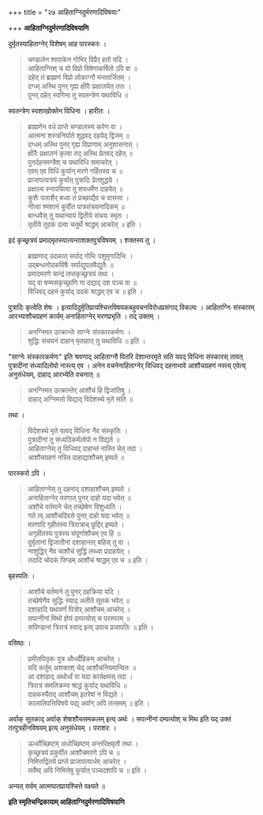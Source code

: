 +++
title = "२७ आहिताग्निदुर्मरणादिविषयाः"

+++
**आहिताग्निदुर्मरणादिविषयाणि**

दुर्मृतस्याहिताग्नेर् विशेषम् आह पारस्करः । 

> चण्डालेन श्वपाकेन गोभिर् विप्रैर् हतो यदि ।  
> आहिताग्निश् च यो विप्रो विषेणाकर्षितो ऽपि वा ॥  
> दहेत् तं ब्राह्मणं विप्रो लोकाग्नौ मन्तवर्जितम् ।  
> दग्ध्म् अस्थि पुनर् गृह्य क्षीरैः प्रक्षालयेत् ततः ।  
> पुनर् दहेत् स्वगिना तु स्वतन्त्रेण यथाविधि ॥

स्वतन्त्रेण स्वशाखोक्तेन विधिना । हारीतः ।

> ब्राह्मणेन वधे प्राप्ते चण्डालस्य करेण वा ।  
> आत्मना शस्त्रनिर्घाते शूद्रवद् दहयेद् द्विजम् ॥  
> दग्धम् अस्थि पुनर् गृह्य विप्राणाम् अनुशासनात् ।  
> क्षीरैः प्रक्षालनं कृत्वा तद् अस्थि प्रेतवद् दहेत् ॥  
> पुनर्दहनमन्त्रैश् च यथाविधि समाचरेत् ।  
> एवम् एव विधिं कुर्यान् मरणे गर्हितस्य च ॥  
> प्राजापत्यत्रयं कुर्यात् पुत्रादिः प्रेतशुद्धये ।  
> प्रक्षाल्य स्नापयित्वा तु शवधर्मेण दाहयेत् ॥  
> कुशैः पलाशैर् बध्वा तं प्रच्छाद्यैव च वाससा ।  
> नीत्वा श्मशानं कुर्वीत पात्रसंचयनादिकम् ॥  
> बान्धवैस् तु यथान्यायं द्वितीये संचयः स्मृतः ।  
> तृतीये तूदकं दत्वा चतुर्थे श्राद्धम् आचरेत् ॥ इति ।

इदं कृच्छ्रत्रयं प्रमादमृतस्यात्यन्ताशक्तपुत्रविषयम् । शक्तस्य तु ।

> ब्राह्मणाद् उदकात् सर्पाद् गोभिः पशुमृगादिभिः ।  
> उद्बन्धनोदकविषैः सर्पाद्युपलवैद्युतैः ॥  
> प्रमादमरणे चान्द्रं तप्तकृच्छ्रत्रयं तथा ।  
> यद् वा षण्मसकृच्छ्राणि गा दद्याद् दश पञ्च वा ॥  
> विधिवद् दहनं कुर्याद् उदकं श्राद्धम् एव च ॥ इति ।

पुत्रादिः कृत्वेति शेषः । इत्यादिदुर्मृतिप्रायश्चित्तविषयकबहुवचनविरोधप्रसंगाद् विकल्पः । आहिताग्निः संस्कारम् आरभ्याशौचग्रहणं कार्यम् अनाहिताग्नेर् मरणप्रभृति । तद् उक्तम् ।

> अनग्निमत उत्क्रान्तेः साग्नेः संस्कारकर्मणः ।  
> शुद्धिः संचयनं दाहान् मृताहात् तु यथाविधि ॥ इति ।

"साग्नेः संस्कारकर्मणः" इति श्रवणाद् आहिताग्नौ पितरि देशान्तरमृते सति यवद् विधिना संस्कारस् तावत् पुत्रादीनां संध्यादिलोपो नास्त्य् एव । अनेन वचनेनाहिताग्नेर् विधिवद् दहनाभावे आशौचग्रहणं नस्त्य् एवेत्य् अनुसंधेयम्, दाहाद् आरभ्येति वचनात् ॥

> अनग्निमत उत्क्रान्तेर् आशौचं हि द्विजातिषु ।  
> दाहाद् अग्निमतो विद्याद् विदेशस्थे मृते सति ॥

तथा ।

> विदेशस्थे मृते यावद् विधिना नैव संस्कृतिः ।  
> पुत्रादीनां तु संध्यदिकर्मलोपो न विद्यते ॥  
> आहिताग्नेस् तु विधिवद् दाहान्तं नास्ति चेत् तदा ।  
> आशौचग्रहणं नस्ति दाहाद्याशौचम् इष्यते ॥

पारस्करो ऽपि ।

> आहिताग्नेस् तु दहनाद् दशाहाशौचम् इष्यते ।  
> अनाहिताग्नेर् मरणात् पुनर् दाहो यदा भवेत् ॥  
> अशौचे वर्तमाने चेत् तच्छेषेण विशुध्यति ।  
> गते त्व् आशौचदिवसे पुनर् दाहो यदा भवेत् ॥  
> मरणादि गृहीतस्य त्रिरात्राच् छुद्दिर् इष्यते ।  
> अगृहीतस्य पुत्रस्य संपूर्णाशौचम् एव हि ॥  
> दुर्मृतानां द्विजातीनां दशाहान्तर् बहिस् तु वा ।  
> नाशुद्धिर् नैव चाशौचं सुद्धिं लब्ध्वा प्रदाहयेत् ।  
> तदादि चोदकं पिण्डम् आशौचं श्राद्धम् एव च ॥ इति ।

बृहस्पतिः ।

> आशौचे वर्तमाने तु पुनर् दहक्रिया यदि ।  
> तच्छेषेणैव सुद्धिः स्याद् अतीते सूतकं भवेत् ॥  
> दशाहादि यथावर्णं पित्रोर् आशौचम् आचरेत् ।  
> सपत्नीनां मिथो ज्ञेयं दम्पत्योस् च परस्परम् ॥  
> सपिण्डानां त्रिरात्रं स्याद् इत्य् उवाच प्रजापतिः ॥ इति ।

वसिष्ठः ।

> प्रमीतपितृकः पुत्र और्ध्व्दैहिकम् आचरेत् ।  
> यदि कर्तुम् अशक्तश् चेद् आशौचनियमान्वितः ॥  
> आ दशाहाद् अथोर्ध्वं वा यदा कार्यक्षमस् तदा ।  
> त्रिरात्रं समतिक्रम्य श्राद्धं कुर्याद् यथाविधि ॥  
> दाहकस्यैतद् आशौचम् इतरेषां न विद्यते ।  
> कालातिपत्तिविषये यद्य् अर्वाग् अपि तत्समम् ॥ इति ।

अर्वाक् सूतकाद् अर्वाक् शेषाशौचसमकलम् इत्य् अर्थः । सपत्नीनां दम्पत्योश् च मिथ इति यद् उक्तं तत्पुत्रहीनविषयम् इत्य् अनुसंधेयम् । पराशरः ।

> ऊर्ध्वोच्छिष्टम् अधोच्छिष्टम् अन्तरिक्षमृतौ तथा ।  
> कृच्छ्रत्रयं प्रकुर्वीत आशौचमरणे ऽपि च ॥  
> निमित्तद्वितये प्राप्ते प्राजापत्यार्धम् आचरेत् ।  
> सर्वेष्व् अपि निमित्तेषु कुर्यात् पञ्चदशापि च ॥ इति ।

अन्यत् सर्वम् आत्मघातप्रायश्चित्ते वक्ष्यते ॥

**इति स्मृतिचन्द्रिकायाम् आहिताग्निदुर्मरणादिविषयाणि**
